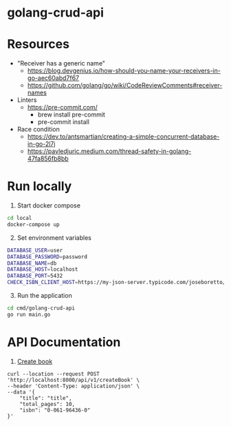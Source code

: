 # golang-crud-api

# Resources

- "Receiver has a generic name"
    - https://blog.devgenius.io/how-should-you-name-your-receivers-in-go-aec60abd7f67
    - https://github.com/golang/go/wiki/CodeReviewComments#receiver-names
- Linters
    - https://pre-commit.com/
        - brew install pre-commit
        - pre-commit install
- Race condition
    - https://dev.to/antsmartian/creating-a-simple-concurrent-database-in-go-2l7j
    - https://pavledjuric.medium.com/thread-safety-in-golang-47fa856fb8bb

# Run locally

1. Start docker compose

```bash
cd local
docker-compose up
```

2. Set environment variables

```bash
DATABASE_USER=user
DATABASE_PASSWORD=password
DATABASE_NAME=db
DATABASE_HOST=localhost
DATABASE_PORT=5432
CHECK_ISBN_CLIENT_HOST=https://my-json-server.typicode.com/joseboretto/golang-testcontainers-gherkin-setup
```

3. Run the application

```bash
cd cmd/golang-crud-api
go run main.go
```

# API Documentation
1. [Create book](#create-book)
```shell
curl --location --request POST 'http://localhost:8000/api/v1/createBook' \
--header 'Content-Type: application/json' \
--data '{
    "title": "title",
    "total_pages": 10,
    "isbn": "0-061-96436-0"
}'
```
